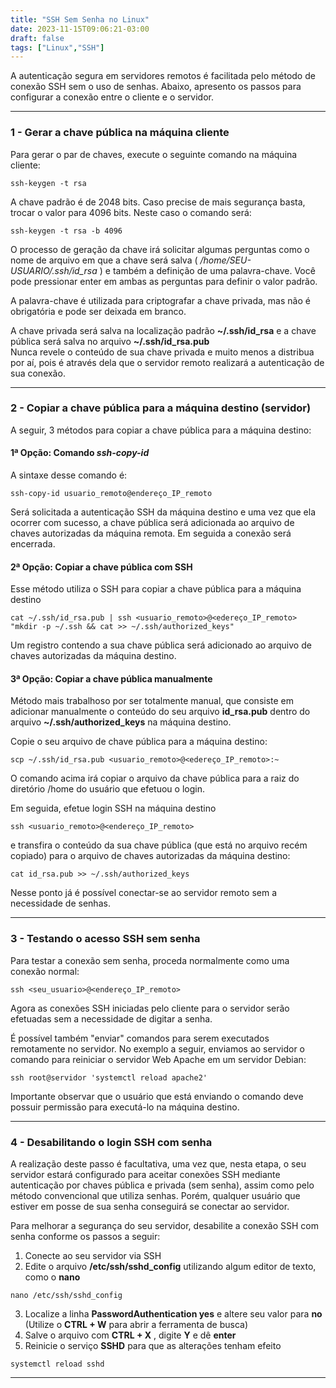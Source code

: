 ```yaml
---
title: "SSH Sem Senha no Linux"
date: 2023-11-15T09:06:21-03:00
draft: false
tags: ["Linux","SSH"]
---
```


A autenticação segura em servidores remotos é facilitada pelo método de conexão SSH sem o uso de senhas. Abaixo, apresento os passos para configurar a conexão entre o cliente e o servidor.

---
### 1 - Gerar a chave pública na máquina cliente

Para gerar o par de chaves, execute o seguinte comando na máquina cliente:

```shell
ssh-keygen -t rsa
```

A chave padrão é de 2048 bits. Caso precise de mais segurança basta, trocar o valor para 4096 bits. Neste caso o comando será:

```shell
ssh-keygen -t rsa -b 4096
```

O processo de geração da chave irá solicitar algumas perguntas como o nome de arquivo em que a chave será salva ( _/home/SEU-USUARIO/.ssh/id_rsa_ ) e também a definição de uma palavra-chave.
Você pode pressionar enter em ambas as perguntas para definir o valor padrão.  

A palavra-chave é utilizada para criptografar a chave privada, mas não é obrigatória e pode ser deixada em branco.  

A chave privada será salva na localização padrão **~/.ssh/id_rsa** e a chave pública será salva no arquivo **~/.ssh/id_rsa.pub**  
Nunca revele o conteúdo de sua chave privada e muito menos a distribua por aí, pois é através dela que o servidor remoto realizará a autenticação de sua conexão.

---

### 2 - Copiar a chave pública para a máquina destino (servidor)

A seguir, 3 métodos para copiar a chave pública para a máquina destino:

#### 1ª Opção: Comando _ssh-copy-id_

A sintaxe desse comando é:

```shell
ssh-copy-id usuario_remoto@endereço_IP_remoto
```

Será solicitada a autenticação SSH da máquina destino e uma vez que ela ocorrer com sucesso, a chave pública será adicionada ao arquivo de chaves autorizadas da máquina remota. Em seguida a conexão será encerrada.

#### 2ª Opção: Copiar a chave pública com SSH

Esse método utiliza o SSH para copiar a chave pública para a máquina destino

```shell
cat ~/.ssh/id_rsa.pub | ssh <usuario_remoto>@<edereço_IP_remoto> "mkdir -p ~/.ssh && cat >> ~/.ssh/authorized_keys"
```

Um registro contendo a sua chave pública será adicionado ao arquivo de chaves autorizadas da máquina destino.


#### 3ª Opção: Copiar a chave pública manualmente

Método mais trabalhoso por ser totalmente manual, que consiste em adicionar manualmente o conteúdo do seu arquivo **id_rsa.pub** dentro do arquivo **~/.ssh/authorized_keys** na máquina destino.

Copie o seu arquivo de chave pública para a máquina destino:

```shell
scp ~/.ssh/id_rsa.pub <usuario_remoto>@<edereço_IP_remoto>:~
```

O comando acima irá copiar o arquivo da chave pública para a raiz do diretório /home do usuário que efetuou o login.  

Em seguida, efetue login SSH na máquina destino

```shell
ssh <usuario_remoto>@<endereço_IP_remoto>
```

e transfira o conteúdo da sua chave pública (que está no arquivo recém copiado) para o arquivo de chaves autorizadas da máquina destino:

```shell
cat id_rsa.pub >> ~/.ssh/authorized_keys
```

Nesse ponto já é possível conectar-se ao servidor remoto sem a necessidade de senhas.

---
### 3 - Testando o acesso SSH sem senha

Para testar a conexão sem senha, proceda normalmente como uma conexão normal:

```shell
ssh <seu_usuario>@<endereço_IP_remoto>
```

Agora as conexões SSH iniciadas pelo cliente para o servidor serão efetuadas sem a necessidade de digitar a senha.

É possível também "enviar" comandos para serem executados remotamente no servidor. No exemplo a seguir, enviamos ao servidor o comando para reiniciar o servidor Web Apache em um servidor Debian:

```shell
ssh root@servidor 'systemctl reload apache2'
```

Importante observar que o usuário que está enviando o comando deve possuir permissão para executá-lo na máquina destino.

---

### 4 - Desabilitando o login SSH com senha

A realização deste passo é facultativa, uma vez que, nesta etapa, o seu servidor estará configurado para aceitar conexões SSH mediante autenticação por chaves pública e privada (sem senha), assim como pelo método convencional que utiliza senhas. Porém, qualquer usuário que estiver em posse de sua senha conseguirá se conectar ao servidor.  

Para melhorar a segurança do seu servidor, desabilite a conexão SSH com senha conforme os passos a seguir:

1. Conecte ao seu servidor via SSH
2. Edite o arquivo **/etc/ssh/sshd_config** utilizando algum editor de texto, como o **nano**

```shell
nano /etc/ssh/sshd_config
```

3. Localize a linha **PasswordAuthentication yes** e altere seu valor para **no** (Utilize o **CTRL + W** para abrir a ferramenta de busca)
4. Salve o arquivo com **CTRL + X** , digite **Y** e dê **enter**
5. Reinicie o serviço **SSHD** para que as alterações tenham efeito

```shell
systemctl reload sshd
```
---